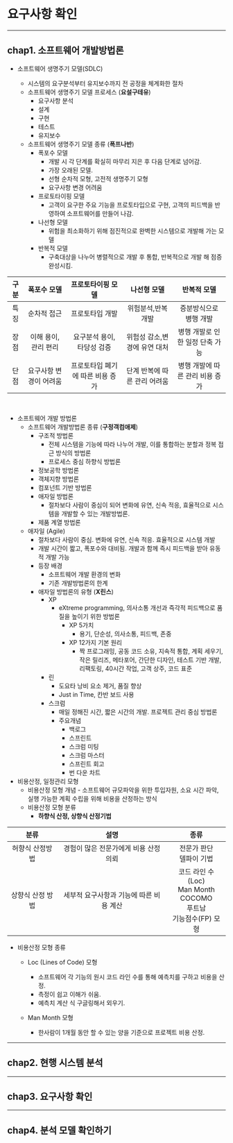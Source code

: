 # 요구사항 확인

---

## chap1. 소프트웨어 개발방법론

- 소프트웨어 생명주기 모델(SDLC)
 
  - 시스템의 요구분석부터 유지보수까지 전 공정을 체계화한 절차
  - 소프트웨어 생명주기 모델 프로세스 (**요설구테유**)
    - 요구사항 분석
    - 설계
    - 구현
    - 테스트
    - 유지보수
  - 소프트웨어 생명주기 모델 종류 (**폭프나반**)
    - 폭포수 모델
      - 개발 시 각 단계를 확실히 마무리 지은 후 다음 단계로 넘어감.
      - 가장 오래된 모델.
      - 선형 순차적 모형, 고전적 생명주기 모형
      - 요구사항 변경 어려움
    - 프로토타이핑 모델
      - 고객이 요구한 주요 기능을 프로토타입으로 구현, 고객의 피드백을 반영하여 소프트웨어를 만들어 나감.
    - 나선형 모델
      - 위험을 최소화하기 위해 점진적으로 완벽한 시스템으로 개발해 가는 모델
    - 반복적 모델
      - 구축대상을 나누어 병렬적으로 개발 후 통합, 반복적으로 개발 해 점증 완성시킴.
  

|구분|폭포수 모델|프로토타이핑 모델|나선형 모델|반복적 모델|
|:--:|:--:|:--:|:--:|:--:|
|특징|순차적 접근|프로토타입 개발|위험분석,반복 개발|증분방식으로 병행 개발|
|장점|이해 용이, 관리 편리|요구분석 용이, 타당성 검증|위험성 감소,변경에 유연 대처|병행 개발로 인한 일정 단축 가능|
|단점|요구사항 변경이 어려움|프로토타입 폐기에 따른 비용 증가|단계 반복에 따른 관리 어려움|병행 개발에 따른 관리 비용 증가|
<br>

- 소프트웨어 개발 방법론
  - 소프트웨어 개발방법론 종류 (**구정객컴애제**)
    - 구조적 방법론
      - 전체 시스템을 기능에 따라 나누어 개발, 이를 통합하는 분할과 정복 접근 방식의 방법론
      - 프로세스 중심 하향식 방법론
    - 정보공학 방법론
    - 객체지향 방법론
    - 컴포넌트 기반 방법론
    - 애자일 방법론
      - 절차보다 사람이 중심이 되어 변화에 유연, 신속 적응, 효율적으로 시스템을 개발할 수 있는 개발방법론.
    - 제품 계열 방법론
  - 애자일 (Agile)
    - 절차보다 사람이 중심. 변화에 유연, 신속 적응. 효율적으로 시스템 개발
    - 개발 시간이 짧고, 폭포수와 대비됨. 개발과 함께 즉시 피드백을 받아 유동적 개발 가능
    - 등장 배경
      - 소프트웨어 개발 환경의 변화
      - 기존 개발방법론의 한계
    - 애자일 방법론의 유형 (**X린스**)
      - XP
        - eXtreme programming, 의사소통 개선과 즉각적 피드백으로 품질을 높이기 위한 방법론
          - XP 5가치
            - 용기, 단순성, 의사소통, 피드백, 존중
          - XP 12가지 기본 원리
            - 짝 프로그래밍, 공동 코드 소유, 지속적 통합, 계획 세우기, 작은 릴리즈, 메타포어, 간단한 디자인, 테스트 기반 개발, 리팩토링, 40시간 작업, 고객 상주, 코드 표준
      - 린
        - 도요타 낭비 요소 제거, 품질 향상
        - Just in Time, 칸반 보드 사용
      - 스크럼
        - 매일 정해진 시간, 짧은 시간의 개발. 프로젝트 관리 중심 방법론
        - 주요개념
          - 백로그
          - 스프린트
          - 스크럼 미팅
          - 스크럼 마스터
          - 스프린트 회고
          - 번 다운 차트
- 비용산정, 일정관리 모형
  - 비용산정 모형 개념 - 소프트웨어 규모파악을 위한 투입자원, 소요 시간 파악, 실행 가능한 계획 수립을 위해 비용을 산정하는 방식
  - 비용산정 모형 분류
    - **하향식 산정, 상향식 산정기법**

|분류|설명|종류|
|:--:|:--:|:--:|
|허향식 산정방법|경험이 많은 전문가에게 비용 산정 의뢰|전문가 판단 <br> 델파이 기법|
|상향식 산정 방법|세부적 요구사항과 기능에 따른 비용 계산|코드 라인 수 (Loc)<br> Man Month<br> COCOMO<br> 푸트남<br> 기능점수(FP) 모형|
  - 비용산정 모형 종류
    - Loc (Lines of Code) 모형
      - 소프트웨어 각 기능의 원시 코드 라인 수를 통해 예측치를 구하고 비용을 산정.
      - 측정이 쉽고 이해가 쉬움.
      - 예측치 계산 식 구글링해서 외우기. 


    - Man Month 모형
      - 한사람이 1개월 동안 할 수 있는 양을 기준으로 프로젝트 비용 산정. 
---

## chap2. 현행 시스템 분석

---

## chap3. 요구사항 확인

---

## chap4. 분석 모델 확인하기
